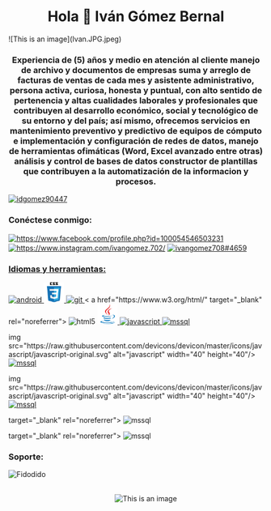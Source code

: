 <h1 align="center">Hola 👋 Iván Gómez Bernal</h1>
![This is an image](Ivan.JPG.jpeg)

<h3 align="center">Experiencia de (5) años y medio en atención al cliente manejo de archivo y documentos de empresas suma y arreglo de facturas de ventas de cada mes y asistente administrativo, persona activa, curiosa, honesta y puntual, con alto sentido de pertenencia y altas cualidades laborales y profesionales que contribuyen al desarrollo económico, social y tecnológico de su entorno y del país; así mismo, ofrecemos servicios en mantenimiento preventivo y predictivo de equipos de cómputo e implementación y configuración de redes de datos, manejo de herramientas ofimáticas (Word, Excel avanzado entre otras) análisis y control de bases de datos constructor de plantillas que contribuyen a la automatización de la informacion y procesos.</h3>

<p align="left"> <a href="https://github.com/ryo-ma/github-profile-trofeo"><img src="https://github-perfil-trofeo.vercel.app /?username=idgomez90447" alt="idgomez90447" /></a> </p>

<h3 align="left">Conéctese conmigo:</h3>
<p align="left">
<a href=" https://fb.com/https://www.facebook.com/profile.php?id=100054546503231" target="blank"><img align="center" src="https://raw.githubusercontent. com/rahuldkjain/github-profile-readme-generator/master/src/images/icons/Social/facebook.svg" alt="https://www.facebook.com/profile.php?id=100054546503231" height=" 30" ancho="40" /></a>
<a href="https://instagram.com/https://www.instagram.com/ivangomez.702/" target="blank"><img align="center" src="https://raw. githubusercontent.com/rahuldkjain/github-profile-readme-generator/master/src/images/icons/Social/instagram.svg" alt="https://www.instagram.com/ivangomez.702/" height="30 " width="40" /></a>
<a href="https://discord.gg/ivangomez708#4659" target="blank"><img align="center" src="https://raw .githubusercontent.com/rahuldkjain/github-profile-readme-generator/master/src/images/icons/Social/discord.svg" alt="ivangomez708#4659" height="30" width="40" /></ a>
</p>

<h3 align="left">Idiomas y herramientas:</h3>
<p align="left"> <a href="https://developer.android.com" target="_blank" rel="noreferrer"> <img src="https://raw.githubusercontent.com/devicons /devicon/master/icons/android/android-original-wordmark.svg" alt="android" width="40" height="40"/> </a> <a href="https://www.w3schools .com/css/" target="_blank" rel="noreferrer"> <img src="https://raw.githubusercontent.com/devicons/devicon/master/icons/css3/css3-original-wordmark.svg" alt="css3" width="40" height="40"/> </a> <a href="https://git-scm.com/" target="_blank" rel="noreferrer"> <img src="https://www.vectorlogo.zone/logos/git-scm/git-scm-icon.svg" alt="git" width="40" height="40"/> </a> < a href="https://www.w3.org/html/" target="_blank" rel="noreferrer"> <img src="https://raw.githubusercontent.com/devicons/devicon/master/icons /html5/html5-original-wordmark.svg" alt="html5" width="40" height="40"/> </a> <a href="https://www.java.com" target=" _blank" rel="noreferrer"> <img src="https://raw.githubusercontent.com/devicons/devicon/master/icons/java/java-original.svg" alt="java" width="40" height ="40"/> </a> <a href="https://developer.mozilla.org/en-US/docs/Web/JavaScript" target="_blank" rel="noreferrer"> <img src="https://raw.githubusercontent.com/ devicons/devicon/master/icons/javascript/javascript-original.svg" alt="javascript" width="40" height="40"/> </a> <a href="https://www.microsoft. com/en-us/sql-server" target="_blank" rel="noreferrer"> <img src="https://www.svgrepo.com/show/303229/microsoft-sql-server-logo.svg" alt="mssql" ancho="40" alto="40"/> </a> </p>img src="https://raw.githubusercontent.com/devicons/devicon/master/icons/javascript/javascript-original.svg" alt="javascript" width="40" height="40"/> </a > <a href="https://www.microsoft.com/en-us/sql-server" target="_blank" rel="noreferrer"> <img src="https://www.svgrepo.com/ show/303229/microsoft-sql-server-logo.svg" alt="mssql" width="40" height="40"/> </a> </p>img src="https://raw.githubusercontent.com/devicons/devicon/master/icons/javascript/javascript-original.svg" alt="javascript" width="40" height="40"/> </a > <a href="https://www.microsoft.com/en-us/sql-server" target="_blank" rel="noreferrer"> <img src="https://www.svgrepo.com/ show/303229/microsoft-sql-server-logo.svg" alt="mssql" width="40" height="40"/> </a> </p>target="_blank" rel="noreferrer"> <img src="https://www.svgrepo.com/show/303229/microsoft-sql-server-logo.svg" alt="mssql" width="40" altura="40"/> </a> </p>target="_blank" rel="noreferrer"> <img src="https://www.svgrepo.com/show/303229/microsoft-sql-server-logo.svg" alt="mssql" width="40" altura="40"/> </a> </p>

<h3 align="left">Soporte:</h3>
<p> <a href="https://www.buymeacoffee.com/Fidodido"> <img align="left" src="https://cdn .buymeacoffee.com/buttons/v2/default-yellow.png" height="50" width="210" alt="Fidodido" /></a> </p><br><br>

![This is an image](https://ddragon.leagueoflegends.com/cdn/img/champion/splash/Ekko_19.jpg)
